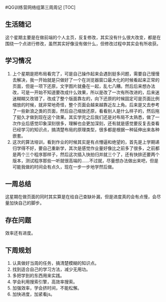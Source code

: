 #QG训练营网络组第三周周记
[TOC]
## 生活随记
这个星期主要是在做前端的个人主页，反复修改，其实没有什么很大改变，都是在围绕一个点进行修改，虽然其实好像没有做什么，但修改过程中其实会有所收获。
## 学习情况
1. 上个星期是把布局看完了，可是自己操作起来会遇到挺多问题，需要自己慢慢去解决，我一开始就是只做好了一个在浏览器窗口最大化的时候看起来正常的页面，但是一项下还原，文字图片就叠在一起，乱七八糟。然后后来想办法改，可是一开始不知道要改成什么效果，所以是改了一次有所改进的，后来迷迷糊糊又改错了，改成了整个版面靠左的，向下还原的时候固定可是页面比例缩放的时候，就非常地奇怪，整个页面会越来越靠近左上角。后来是又去参考了一些新浪之类的页面，然后自己缩放还原，看看别人是什么样子的，然后拖了挺久才做到现在这个效果。其实学完之后我们还是对布局不太熟悉，做了一次作业后感觉印象深刻很多，理解也会更加深刻，还有就是感觉要反复去查看已经学习的知识点，搞清楚布局的原理类型，很多都是根据一种延伸出来各种嵌套。
2. 这次的算法培训，看到作业的时候其实是有点懵逼和绝望的，首先是上学期递归学得不好，要自己重新学，其次是感觉作业量好像比之前多了很多，之前都是两个三个程序那样子，然后这次插入快拍归并就三个了，还有快排还要两个版本，测试程序那些一听就很高端的……不过就，尽量想办法做出来吧，但是可能我做的时间会有点久，现在一步一步地学然后做。
## 一周总结
这星期在做页面的同时其实算是在给自己查缺补漏，但是进度真的会有点慢，会尽量加快自己的脚步。
## 存在问题
效率还有进度。
## 下周规划
1. 认真做好当周的任务，搞清楚模糊的知识点。
2. 找到适合自己的学习方法，减少无用功。
3. 多把学到的东西用来实践。
4. 学会利用搜索引擎，高效率搜索。
5. 加强效率，学会挤时间，不能松懈。
6. 加快进度，加紧看js。
